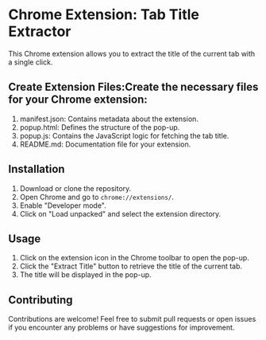 
# Chrome Extension: Tab Title Extractor

This Chrome extension allows you to extract the title of the current tab with a single click.


## Create Extension Files:Create the necessary files for your Chrome extension:
1. manifest.json: Contains metadata about the extension.
2. popup.html: Defines the structure of the pop-up.
3. popup.js: Contains the JavaScript logic for fetching the tab title.
4. README.md: Documentation file for your extension.

## Installation

1. Download or clone the repository.
2. Open Chrome and go to `chrome://extensions/`.
3. Enable "Developer mode".
4. Click on "Load unpacked" and select the extension directory.

## Usage

1. Click on the extension icon in the Chrome toolbar to open the pop-up.
2. Click the "Extract Title" button to retrieve the title of the current tab.
3. The title will be displayed in the pop-up.

## Contributing

Contributions are welcome! Feel free to submit pull requests or open issues if you encounter any problems or have suggestions for improvement.



